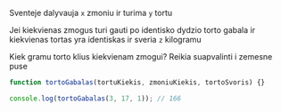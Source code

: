 Sventeje dalyvauja `x` zmoniu ir turima `y` tortu

Jei kiekvienas zmogus turi gauti po identisko dydzio torto gabala ir kiekvienas tortas yra identiskas ir sveria `z` kilogramu

Kiek gramu torto klius kiekvienam zmogui? Reikia suapvalinti i zemesne puse

```js
function tortoGabalas(tortuKiekis, zmoniuKiekis, tortoSvoris) {}

console.log(tortoGabalas(3, 17, 1)); // 166
```
